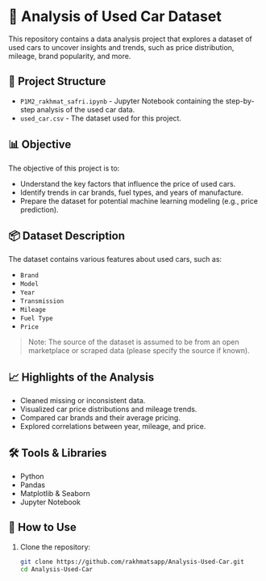 # 🚗 Analysis of Used Car Dataset

This repository contains a data analysis project that explores a dataset of used cars to uncover insights and trends, such as price distribution, mileage, brand popularity, and more.

## 📁 Project Structure

- `P1M2_rakhmat_safri.ipynb` - Jupyter Notebook containing the step-by-step analysis of the used car data.
- `used_car.csv` - The dataset used for this project.

## 📊 Objective

The objective of this project is to:
- Understand the key factors that influence the price of used cars.
- Identify trends in car brands, fuel types, and years of manufacture.
- Prepare the dataset for potential machine learning modeling (e.g., price prediction).

## 📦 Dataset Description

The dataset contains various features about used cars, such as:
- `Brand`
- `Model`
- `Year`
- `Transmission`
- `Mileage`
- `Fuel Type`
- `Price`

> Note: The source of the dataset is assumed to be from an open marketplace or scraped data (please specify the source if known).

## 📈 Highlights of the Analysis

- Cleaned missing or inconsistent data.
- Visualized car price distributions and mileage trends.
- Compared car brands and their average pricing.
- Explored correlations between year, mileage, and price.

## 🛠️ Tools & Libraries

- Python
- Pandas
- Matplotlib & Seaborn
- Jupyter Notebook

## 🚀 How to Use

1. Clone the repository:
   ```bash
   git clone https://github.com/rakhmatsapp/Analysis-Used-Car.git
   cd Analysis-Used-Car
